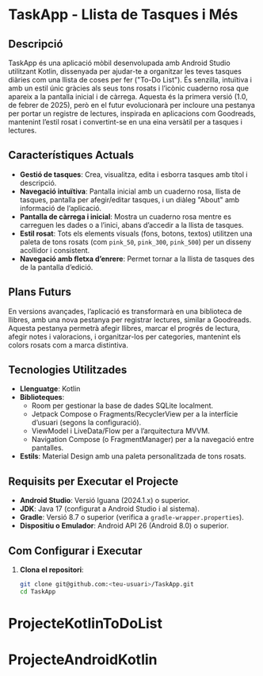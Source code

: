 # TaskApp - Llista de Tasques i Més

## Descripció
TaskApp és una aplicació mòbil desenvolupada amb Android Studio utilitzant Kotlin, dissenyada per ajudar-te a organitzar les teves tasques diàries com una llista de coses per fer ("To-Do List"). És senzilla, intuïtiva i amb un estil únic gràcies als seus tons rosats i l’icònic cuaderno rosa que apareix a la pantalla inicial i de càrrega. Aquesta és la primera versió (1.0, de febrer de 2025), però en el futur evolucionarà per incloure una pestanya per portar un registre de lectures, inspirada en aplicacions com Goodreads, mantenint l’estil rosat i convertint-se en una eina versàtil per a tasques i lectures.

## Característiques Actuals
- **Gestió de tasques**: Crea, visualitza, edita i esborra tasques amb títol i descripció.
- **Navegació intuïtiva**: Pantalla inicial amb un cuaderno rosa, llista de tasques, pantalla per afegir/editar tasques, i un diàleg "About" amb informació de l’aplicació.
- **Pantalla de càrrega i inicial**: Mostra un cuaderno rosa mentre es carreguen les dades o a l’inici, abans d’accedir a la llista de tasques.
- **Estil rosat**: Tots els elements visuals (fons, botons, textos) utilitzen una paleta de tons rosats (com `pink_50`, `pink_300`, `pink_500`) per un disseny acollidor i consistent.
- **Navegació amb fletxa d’enrere**: Permet tornar a la llista de tasques des de la pantalla d’edició.

## Plans Futurs
En versions avançades, l’aplicació es transformarà en una biblioteca de llibres, amb una nova pestanya per registrar lectures, similar a Goodreads. Aquesta pestanya permetrà afegir llibres, marcar el progrés de lectura, afegir notes i valoracions, i organitzar-los per categories, mantenint els colors rosats com a marca distintiva.

## Tecnologies Utilitzades
- **Llenguatge**: Kotlin
- **Biblioteques**:
  - Room per gestionar la base de dades SQLite localment.
  - Jetpack Compose o Fragments/RecyclerView per a la interfície d’usuari (segons la configuració).
  - ViewModel i LiveData/Flow per a l’arquitectura MVVM.
  - Navigation Compose (o FragmentManager) per a la navegació entre pantalles.
- **Estils**: Material Design amb una paleta personalitzada de tons rosats.

## Requisits per Executar el Projecte
- **Android Studio**: Versió Iguana (2024.1.x) o superior.
- **JDK**: Java 17 (configurat a Android Studio i al sistema).
- **Gradle**: Versió 8.7 o superior (verifica a `gradle-wrapper.properties`).
- **Dispositiu o Emulador**: Android API 26 (Android 8.0) o superior.

## Com Configurar i Executar
1. **Clona el repositori**:
   ```bash
   git clone git@github.com:<teu-usuari>/TaskApp.git
   cd TaskApp
# ProjecteKotlinToDoList
# ProjecteAndroidKotlin
